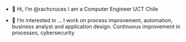 - 👋 Hi, I’m @rachcruces
I am a Computer Engineer UCT Chile

- 👀 I’m interested in ... I work on process improvement, automation, business analyst and application design.
Continuous improvement in processes, cybersecurity

<!---
rachcruces/rachcruces is a ✨ special ✨ repository because its `README.md` (this file) appears on your GitHub profile.
You can click the Preview link to take a look at your changes.
--->
